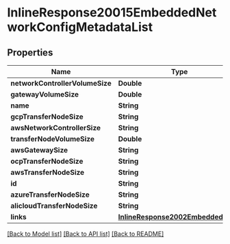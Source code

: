 # InlineResponse20015EmbeddedNetworkConfigMetadataList

## Properties
Name | Type | Description | Notes
------------ | ------------- | ------------- | -------------
**networkControllerVolumeSize** | **Double** |  | 
**gatewayVolumeSize** | **Double** |  | 
**name** | **String** |  | 
**gcpTransferNodeSize** | **String** |  | 
**awsNetworkControllerSize** | **String** |  | 
**transferNodeVolumeSize** | **Double** |  | 
**awsGatewaySize** | **String** |  | 
**ocpTransferNodeSize** | **String** |  | 
**awsTransferNodeSize** | **String** |  | 
**id** | **String** |  | 
**azureTransferNodeSize** | **String** |  | 
**alicloudTransferNodeSize** | **String** |  | 
**links** | [**InlineResponse2002EmbeddedLinks**](InlineResponse2002EmbeddedLinks.md) |  | 

[[Back to Model list]](../README.md#documentation-for-models) [[Back to API list]](../README.md#documentation-for-api-endpoints) [[Back to README]](../README.md)


